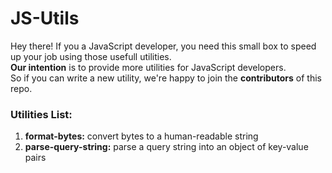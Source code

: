 # JS-Utils

Hey there! If you a JavaScript developer, you need this small box to speed up your job using those usefull utilities. <br />
**Our intention** is to provide more utilities for JavaScript developers. <br />
So if you can write a new utility, we're happy to join the **contributors** of this repo.

### Utilities List:

1. **format-bytes:** convert bytes to a human-readable string
2. **parse-query-string:** parse a query string into an object of key-value pairs
